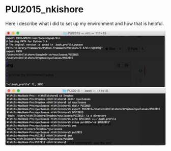 # PUI2015_nkishore

Here i describe what i did to set up my environment and how that is helpful.

![Alt text](nkishore_bash.png)
![Alt text](setup_env.png)